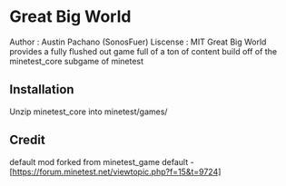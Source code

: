 # Great Big World
Author : Austin Pachano (SonosFuer)
Liscense : MIT
Great Big World provides a fully flushed out game full of a ton of content build off of the minetest_core subgame of minetest


## Installation
Unzip minetest_core into minetest/games/

## Credit
default mod forked from minetest_game default - [https://forum.minetest.net/viewtopic.php?f=15&t=9724]
